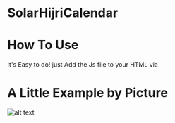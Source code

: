 # SolarHijriCalendar

# How To Use
It's Easy to do!
just Add the Js file to your HTML via <script src='date.js'></script>
# A Little Example by Picture
![alt text](https://ir21.uploadboy.com/d/wfnc2wfxjddlpi6htaswngwa6xcumfybe6kymvqzda4e3v2oqii3mydggee7337dlk3maqj5/SolarHijri.png)
